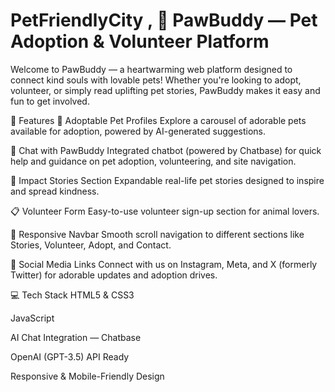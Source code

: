 # PetFriendlyCity , 🐾 PawBuddy — Pet Adoption & Volunteer Platform

Welcome to PawBuddy — a heartwarming web platform designed to connect kind souls with lovable pets! Whether you're looking to adopt, volunteer, or simply read uplifting pet stories, PawBuddy makes it easy and fun to get involved.

🌟 Features
🏡 Adoptable Pet Profiles
Explore a carousel of adorable pets available for adoption, powered by AI-generated suggestions.

💬 Chat with PawBuddy
Integrated chatbot (powered by Chatbase) for quick help and guidance on pet adoption, volunteering, and site navigation.

🐾 Impact Stories Section
Expandable real-life pet stories designed to inspire and spread kindness.

📋 Volunteer Form
Easy-to-use volunteer sign-up section for animal lovers.

📣 Responsive Navbar
Smooth scroll navigation to different sections like Stories, Volunteer, Adopt, and Contact.

📸 Social Media Links
Connect with us on Instagram, Meta, and X (formerly Twitter) for adorable updates and adoption drives.

💻 Tech Stack
HTML5 & CSS3

JavaScript

AI Chat Integration — Chatbase

OpenAI (GPT-3.5) API Ready

Responsive & Mobile-Friendly Design


